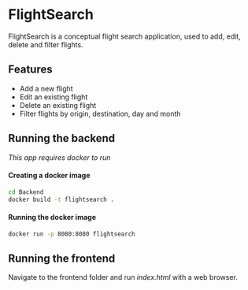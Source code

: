 # FlightSearch
FlightSearch is a conceptual flight search application, used to add, edit, delete and filter flights.

## Features
* Add a new flight
* Edit an existing flight
* Delete an existing flight
* Filter flights by origin, destination, day and month

## Running the backend

*This app requires docker to run*

#### Creating a docker image
```sh
cd Backend
docker build -t flightsearch .
```

#### Running the docker image
```sh
docker run -p 8080:8080 flightsearch
```

## Running the frontend
Navigate to the frontend folder and run *index.html* with a web browser.
